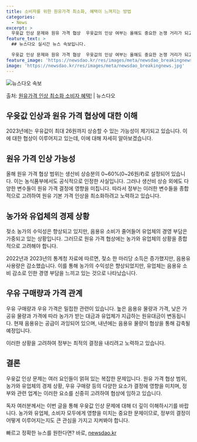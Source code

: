 ```yaml
---
title: 소비자를 위한 원유가격 최소화, 혜택이 느껴지는 방법
categories:
  - News
excerpt: >
  우윳값 인상 문제와 원유 가격 협상  우윳값의 인상 여부는 올해도 중요한 논쟁 거리가 되고 있습니다. 우윳값…
feature_text: >
  ## 뉴스다오 실시간 뉴스 속보입니다.

  우윳값 인상 문제와 원유 가격 협상  우윳값의 인상 여부는 올해도 중요한 논쟁 거리가 되고 있습니다. 우윳값…
feature_image: 'https://newsdao.kr/res/images/meta/newsdao_breakingnews.jpg'
image: 'https://newsdao.kr/res/images/meta/newsdao_breakingnews.jpg'
---
```


![뉴스다오 속보](https://newsdao.kr/res/images/meta/newsdao_breakingnews.jpg)

<p>출처: <a href="https://newsdao.kr/4041" rel="dofollow">원유가격 인상 최소화 소비자 혜택!</a> | 뉴스다오</p>

## 우윳값 인상과 원유 가격 협상에 대한 이해

2023년에는 우유값이 최대 26원까지 상승할 수 있는 가능성이 제기되고 있습니다. 이에 대한 협상이 이루어지고 있는데, 이에 대해 자세히 알아보겠습니다.

## 원유 가격 인상 가능성

올해 원유 가격 협상 범위는 생산비 상승분의 0~60%(0~26원/ℓ)로 설정되어 있습니다. 이는 농식품부에서도 공식적으로 인정한 사실입니다. 그러나 생산비 상승 외에도 다양한 변수들이 원유 가격 결정에 영향을 미칩니다. 따라서 정부는 이러한 변수들을 종합적으로 고려하여 원유 기본 가격 인상을 최소화하려고 노력하고 있습니다.

## 농가와 유업체의 경제 상황

젖소 농가의 수익성은 향상되고 있지만, 음용유 소비가 줄어들어 유업체의 경영 부담은 가중되고 있는 상황입니다. 그러므로 원유 가격 협상에는 농가와 유업체의 상황을 종합적으로 고려해야 합니다.

2022년과 2023년의 통계청 자료에 따르면, 젖소 한 마리당 소득은 증가했지만, 음용유 사용량은 감소했습니다. 이를 통해 농가의 수익성은 향상되었지만, 유업체는 음용유 소비 감소로 인한 경영 부담을 느끼고 있는 것으로 나타났습니다.

## 우유 구매량과 가격 관계

우유 구매량과 우유 가격은 밀접한 관련이 있습니다. 높은 음용유 물량과 가격, 낮은 가공유 물량과 가격에 따라 농가가 받는 대금과 유업체가 지급하는 원유대금이 변동됩니다. 현재 음용유는 공급이 과잉되어 있으며, 내년에는 음용유 물량이 협상을 통해 감축될 예정입니다.

이러한 상황을 고려하여 정부는 최적의 결정을 내리려고 노력하고 있습니다.

## 결론

우윳값 인상 문제는 여러 요인들이 얽혀 있는 복잡한 문제입니다. 원유 가격 협상 범위, 농가와 유업체의 경제 상황, 우유 구매량 등의 다양한 요소가 결정에 영향을 미치며, 정부와 관련 업계는 이러한 요소를 신중히 고려하여 협상에 임하고 있습니다.

독자 여러분께서는 이번 글을 통해 우윳값 인상 문제에 대해 더 깊이 이해하시기를 바랍니다. 농가와 유업체, 소비자 모두에게 영향을 미치는 중요한 문제이므로, 정부의 결정이 어떻게 이루어지는지도 큰 관심을 가지고 지켜봐야 합니다. 

빠르고 정확한 뉴스를 원한다면? 바로, <a href="https://newsdao.kr" rel="dofollow">newsdao.kr</a>


